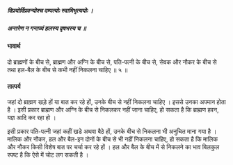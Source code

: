##### विप्रयोर्विप्रवन्योश्च दम्पत्योः स्वामिभृत्ययोः ।
##### अन्तरेण न गन्तव्यं हलस्य वृषभस्य च ॥

#### भावार्थ

दो ब्राह्मणों के बीच से, ब्राह्मण और अग्नि के बीच से, पति-पत्नी के बीच से, सेवक और नौकर के बीच से तथा हल-बैल के बीच से कभी नहीं निकलना चाहिए ॥ ५ ॥

#### तात्पर्य

जहां दो ब्राह्मण खड़े हों या बात कर रहे हों, उनके बीच से नहीं निकलना चाहिए । इससे उनका अपमान होता है । इसी प्रकार ब्राह्मण और अग्नि के बीच से निकलकर नहीं जाना चाहिए, हो सकता है कि ब्राह्मण हवन, यज्ञ आदि कर रहा हो ।

इसी प्रकार पति-पत्नी जहां कहीं खडे अथवा बैठे हों, उनके बीच से निकलना भी अनुचित माना गया है । मालिक और नौकर, हल और बैल-इन दोनों के बीच से भी नहीं निकलना चाहिए, हो सकता है कि मालिक और नौकर किसी विशेष बात पर चर्चा कर रहे हों । हल और बैल के बीच में से निकलने का भाव बिलकुल स्पष्ट है कि ऐसे में चोट लग सकती है ।